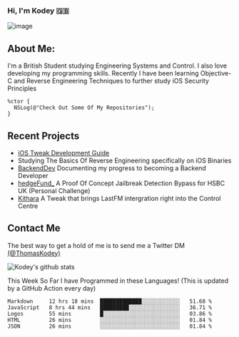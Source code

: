 ### Hi, I'm Kodey 🇬🇧
![image](https://kodeycodesstuff.tech/memoji.jpg)

## About Me:
I'm a British Student studying Engineering Systems and Control. I also love developing my programming skills.
Recently I have been learning Objective-C and Reverse Engineering Techniques to further study iOS Security Principles

```objc
%ctor {
  NSLog(@"Check Out Some Of My Repositories");  
}
```

## Recent Projects
- [iOS Tweak Development Guide](https://kodeycodesstuff.tech/guide)
- Studying The Basics Of Reverse Engineering specifically on iOS Binaries
- [BackendDev](https://github.com/KodeyThomas/BackendDev) Documenting my progress to becoming a Backend Developer
- [hedgeFund_](https://github.com/KodeyThomas/hedgeFund) A Proof Of Concept Jailbreak Detection Bypass for HSBC UK (Personal Challenge)
- [Kithara](https://github.com/KodeyThomas/Kithara) A Tweak that brings LastFM intergration right into the Control Centre

## Contact Me
The best way to get a hold of me is to send me a Twitter DM [(@ThomasKodey)](https://twitter.com/ThomasKodey)

![Kodey's github stats](https://githubstats.kodeythomas.vercel.app/api?username=KodeyThomas)

This Week So Far I have Programmed in these Languages! (This is updated by a GitHub Action every day)
<!--START_SECTION:waka-->
```text
Markdown     12 hrs 18 mins  █████████████░░░░░░░░░░░░   51.68 %
JavaScript   8 hrs 44 mins   █████████░░░░░░░░░░░░░░░░   36.71 %
Logos        55 mins         █░░░░░░░░░░░░░░░░░░░░░░░░   03.86 %
HTML         26 mins         ░░░░░░░░░░░░░░░░░░░░░░░░░   01.84 %
JSON         26 mins         ░░░░░░░░░░░░░░░░░░░░░░░░░   01.84 %
```
<!--END_SECTION:waka-->
